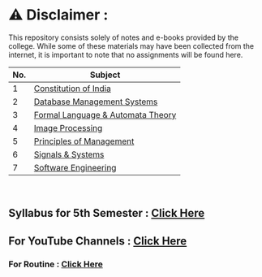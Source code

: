 # ⚠️ Disclaimer :
This repository consists solely of notes and e-books provided by the college. While some of these materials may have been collected from the internet, it is important to note that no assignments will be found here.

| No. | Subject |
| --- | --- |
| 1 | [Constitution of India](https://github.com/therandomuser03/sem5-notes/tree/main/Notes/Constitution%20of%20India) |
| 2 | [Database Management Systems](https://github.com/therandomuser03/sem5-notes/tree/main/Notes/Database%20Management%20Systems) |
| 3 | [Formal Language & Automata Theory](https://github.com/therandomuser03/sem5-notes/tree/main/Notes/Formal%20Language%20%26%20Automata%20Theory) |
| 4 | [Image Processing](https://github.com/therandomuser03/sem5-notes/tree/main/Notes/Image%20Processing) |
| 5 | [Principles of Management](https://github.com/therandomuser03/sem5-notes/tree/main/Notes/Principles%20of%20Management/previous%20year%20notes) |
| 6 | [Signals & Systems](https://github.com/therandomuser03/sem5-notes/tree/main/Notes/Signals%20%26%20Systems) |
| 7 | [Software Engineering](https://github.com/therandomuser03/sem5-notes/tree/main/Notes/Software%20Engineering ) |

<br>

## Syllabus for 5th Semester : [Click Here](https://github.com/therandomuser03/sem5-notes/blob/main/Syllabus%20-%205th%20Sem%20CSE%20%26%20CSE(AIML)%20%5B2021%20-%202025%5D.pdf)


## For YouTube Channels : [Click Here](https://drive.google.com/file/d/1iDgFEiimYmM_4wbUUPpRED1WLh5w4nA5/view?usp=sharing)


<!-- ### For Term 1 Syllabus : [Click Here](https://github.com/therandomuser03/sem5-notes/tree/main/Term%201) -->


### For Routine : [Click Here](https://drive.google.com/file/d/1LjXdM0WXCqs2aAYOEbKilQ-G75FQyyAA/view?usp=sharing)